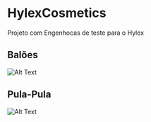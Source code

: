 # HylexCosmetics
Projeto com Engenhocas de teste para o Hylex

## Balões
![Alt Text](https://github.com/GabrielMottaDev/HylexCosmetics/raw/main/docs/pula-pula.gif)

## Pula-Pula
![Alt Text](https://github.com/GabrielMottaDev/HylexCosmetics/raw/main/docs/pula-pula.gif)
